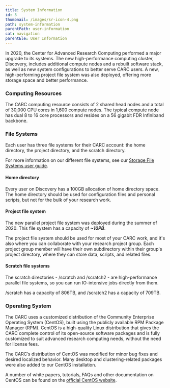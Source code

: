 ```yaml
---
title: System Information
id: 3
thumbnail: /images/sr-icon-4.png
path: system-information
parentPath: user-information
cat: navigation
parentEle: User Information
---
```


In 2020, the Center for Advanced Research Computing performed a major upgrade to its systems. The new high-performance computing cluster, Discovery, includes additional compute nodes and a rebuilt software stack, as well as new system configurations to better serve CARC users. A new, high-performing project file system was also deployed, offering more storage space and better performance.

### Computing Resources

The CARC computing resource consists of 2 shared head nodes and a total of 30,000 CPU cores in 1,600 compute nodes. The typical compute node has dual 8 to 16 core processors and resides on a 56 gigabit FDR Infiniband backbone.

### File Systems

Each user has three file systems for their CARC account: the home directory, the project directory, and the scratch directory.

For more information on our different file systems, see our [Storage File Systems user guide](user-information/user-guides/data-management/storage-file-systems).

#### Home directory

Every user on Discovery has a 100GB allocation of home directory space. The home directory should be used for configuration files and personal scripts, but not for the bulk of your research work.

#### Project file system

The new parallel project file system was deployed during the summer of 2020. This file system has a capacity of ***~10PB***.

The project file system should be used for most of your CARC work, and it's also where you can collaborate with your research project group. Each project group member will have their own subdirectory within their group's project directory, where they can store data, scripts, and related files.

#### Scratch file systems

The scratch directories - /scratch and /scratch2 - are high-performance parallel file systems, so you can run IO-intensive jobs directly from them.

/scratch has a capacity of 806TB, and /scratch2 has a capacity of 709TB.

### Operating System

The CARC uses a customized distribution of the Community Enterprise Operating System (CentOS), built using the publicly available RPM Package Manager (RPM).  CentOS is a high-quality Linux distribution that gives the CARC complete control of its open-source software packages and is fully customized to suit advanced research computing needs, without the need for license fees.

The CARC’s distribution of CentOS was modified for minor bug fixes and desired localized behavior. Many desktop and clustering-related packages were also added to our CentOS installation.

A number of white papers, tutorials, FAQs and other documentation on CentOS can be found on the [official CentOS website](https://www.centos.org/).
